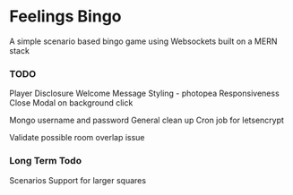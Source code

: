 # Feelings Bingo

A simple scenario based bingo game using Websockets built on a MERN stack

### TODO

Player
Disclosure
Welcome Message
Styling - photopea
Responsiveness
Close Modal on background click

Mongo username and password
General clean up
Cron job for letsencrypt

Validate possible room overlap issue

### Long Term Todo

Scenarios
Support for larger squares
